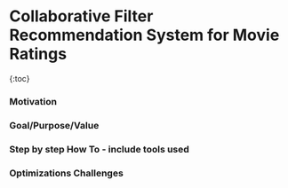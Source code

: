 # Collaborative Filter Recommendation System for Movie Ratings

{:toc}

### Motivation

### Goal/Purpose/Value

### Step by step How To - include tools used

### Optimizations Challenges
